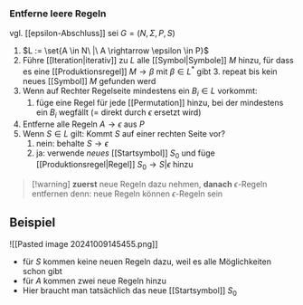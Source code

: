 ### Entferne leere Regeln
vgl. [[epsilon-Abschluss]]
sei $G = (N, \Sigma, P, S)$
1. $L := \set{A \in N\ |\ A \rightarrow \epsilon \in P}$
2. Führe [[Iteration|iterativ]] zu $L$ alle [[Symbol|Symbole]] $M$ hinzu, für dass es eine [[Produktionsregel]] $M \rightarrow \beta$ mit $\beta \in L^{*}$ gibt
	3. repeat bis kein neues [[Symbol]] $M$ gefunden werd
4. Wenn auf Rechter Regelseite mindestens ein $B_{i} \in L$ vorkommt:
	1. füge eine Regel für jede [[Permutation]] hinzu, bei der mindestens ein $B_{i}$ wegfällt (= direkt durch $\epsilon$ ersetzt wird)
5. Entferne alle Regeln $A \rightarrow \epsilon$ aus $P$
6. Wenn $S \in L$ gilt: Kommt $S$ auf einer rechten Seite vor?
	1. nein: behalte $S \rightarrow \epsilon$
	2. ja: verwende _neues_ [[Startsymbol]] $S_{0}$ und füge [[Produktionsregel|Regel]] $S_{0}\rightarrow S|\epsilon$ hinzu

> [!warning] **zuerst** neue Regeln dazu nehmen, **danach** $\epsilon$-Regeln entfernen
> denn: neue Regeln können $\epsilon$-Regeln sein

## Beispiel

![[Pasted image 20241009145455.png]]

- für $S$ kommen keine neuen Regeln dazu, weil es alle Möglichkeiten schon gibt
- für $A$ kommen zwei neue Regeln hinzu
- Hier braucht man tatsächlich das neue [[Startsymbol]] $S_{0}$
